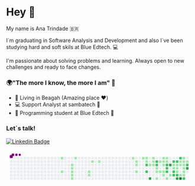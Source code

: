 # Hey  👋

My name is Ana Trindade 🇧🇷

I´m graduating in Software Analysis and Development and also I´ve been studying hard and soft skils at Blue Edtech.   💻

I'm passionate about solving problems and learning. Always open to new challenges and ready to face changes.

### 🌍"The more I know, the more I am" 🧠

-   📍  Living in Beagah (Amazing place ❤️)
-   💻   Support Analyst at sambatech  🐝
-   🌈  Programming student at Blue Edtech 💙

### Let´s talk! 
[![Linkedin Badge](https://img.shields.io/badge/-LinkedIn-blue?style=flat-square&logo=Linkedin&logoColor=white&link=https://https://www.linkedin.com/in/ana-santanazt/)](https://www.linkedin.com/in/ana-santanazt/)


<svg viewBox="-16 -32 880 192" width="880" height="192" xmlns="http://www.w3.org/2000/svg"><style>@keyframes c0{6.07%{fill:var(--c1)}6.09%,to{fill:var(--ce)}}@keyframes c1{12.16%{fill:var(--c1)}12.18%,to{fill:var(--ce)}}@keyframes c2{8.74%{fill:var(--c1)}8.76%,to{fill:var(--ce)}}@keyframes c3{9.12%{fill:var(--c1)}9.14%,to{fill:var(--ce)}}@keyframes c4{9.5%{fill:var(--c1)}9.52%,to{fill:var(--ce)}}@keyframes c5{9.88%{fill:var(--c1)}9.9%,to{fill:var(--ce)}}@keyframes c6{10.26%{fill:var(--c1)}10.28%,to{fill:var(--ce)}}@keyframes c7{7.59%{fill:var(--c1)}7.61%,to{fill:var(--ce)}}@keyframes c8{15.96%{fill:var(--c1)}15.98%,to{fill:var(--ce)}}@keyframes c9{15.58%{fill:var(--c1)}15.6%,to{fill:var(--ce)}}@keyframes ca{17.48%{fill:var(--c1)}17.5%,to{fill:var(--ce)}}@keyframes cb{18.24%{fill:var(--c1)}18.26%,to{fill:var(--ce)}}@keyframes cc{25.47%{fill:var(--c1)}25.49%,to{fill:var(--ce)}}@keyframes cd{22.42%{fill:var(--c1)}22.44%,to{fill:var(--ce)}}@keyframes ce{22.8%{fill:var(--c1)}22.82%,to{fill:var(--ce)}}@keyframes cf{23.56%{fill:var(--c1)}23.58%,to{fill:var(--ce)}}@keyframes cg{26.61%{fill:var(--c1)}26.63%,to{fill:var(--ce)}}@keyframes ch{26.99%{fill:var(--c1)}27.01%,to{fill:var(--ce)}}@keyframes ci{27.37%{fill:var(--c1)}27.39%,to{fill:var(--ce)}}@keyframes cj{65.77%{fill:var(--c2)}65.79%,to{fill:var(--ce)}}@keyframes ck{66.53%{fill:var(--c2)}66.55%,to{fill:var(--ce)}}@keyframes cl{34.97%{fill:var(--c1)}34.99%,to{fill:var(--ce)}}@keyframes cm{67.67%{fill:var(--c3)}67.69%,to{fill:var(--ce)}}@keyframes cn{28.51%{fill:var(--c1)}28.53%,to{fill:var(--ce)}}@keyframes co{28.13%{fill:var(--c1)}28.15%,to{fill:var(--ce)}}@keyframes cp{34.59%{fill:var(--c1)}34.61%,to{fill:var(--ce)}}@keyframes cq{64.25%{fill:var(--c2)}64.27%,to{fill:var(--ce)}}@keyframes cr{63.87%{fill:var(--c2)}63.89%,to{fill:var(--ce)}}@keyframes cs{33.83%{fill:var(--c1)}33.85%,to{fill:var(--ce)}}@keyframes ct{33.45%{fill:var(--c1)}33.47%,to{fill:var(--ce)}}@keyframes cu{37.25%{fill:var(--c1)}37.27%,to{fill:var(--ce)}}@keyframes cv{31.17%{fill:var(--c1)}31.19%,to{fill:var(--ce)}}@keyframes cw{33.07%{fill:var(--c1)}33.09%,to{fill:var(--ce)}}@keyframes cx{29.65%{fill:var(--c1)}29.67%,to{fill:var(--ce)}}@keyframes cy{30.79%{fill:var(--c1)}30.81%,to{fill:var(--ce)}}@keyframes cz{31.93%{fill:var(--c1)}31.95%,to{fill:var(--ce)}}@keyframes c10{32.69%{fill:var(--c1)}32.71%,to{fill:var(--ce)}}@keyframes c11{51.32%{fill:var(--c1)}51.34%,to{fill:var(--ce)}}@keyframes c12{30.03%{fill:var(--c1)}30.05%,to{fill:var(--ce)}}@keyframes c13{30.41%{fill:var(--c1)}30.43%,to{fill:var(--ce)}}@keyframes c14{52.84%{fill:var(--c2)}52.86%,to{fill:var(--ce)}}@keyframes c15{52.46%{fill:var(--c2)}52.48%,to{fill:var(--ce)}}@keyframes c16{52.08%{fill:var(--c2)}52.1%,to{fill:var(--ce)}}@keyframes c17{38.39%{fill:var(--c1)}38.41%,to{fill:var(--ce)}}@keyframes c18{75.28%{fill:var(--c3)}75.3%,to{fill:var(--ce)}}@keyframes c19{39.15%{fill:var(--c1)}39.17%,to{fill:var(--ce)}}@keyframes c1a{53.98%{fill:var(--c2)}54%,to{fill:var(--ce)}}@keyframes c1b{45.24%{fill:var(--c1)}45.26%,to{fill:var(--ce)}}@keyframes c1c{40.29%{fill:var(--c1)}40.31%,to{fill:var(--ce)}}@keyframes c1d{61.21%{fill:var(--c2)}61.23%,to{fill:var(--ce)}}@keyframes c1e{60.83%{fill:var(--c2)}60.85%,to{fill:var(--ce)}}@keyframes c1f{54.36%{fill:var(--c2)}54.38%,to{fill:var(--ce)}}@keyframes c1g{44.86%{fill:var(--c1)}44.88%,to{fill:var(--ce)}}@keyframes c1h{40.67%{fill:var(--c1)}40.69%,to{fill:var(--ce)}}@keyframes c1i{46.38%{fill:var(--c1)}46.4%,to{fill:var(--ce)}}@keyframes c1j{60.45%{fill:var(--c2)}60.47%,to{fill:var(--ce)}}@keyframes c1k{70.71%{fill:var(--c3)}70.73%,to{fill:var(--ce)}}@keyframes c1l{55.12%{fill:var(--c2)}55.14%,to{fill:var(--ce)}}@keyframes c1m{44.1%{fill:var(--c1)}44.12%,to{fill:var(--ce)}}@keyframes c1n{44.48%{fill:var(--c1)}44.5%,to{fill:var(--ce)}}@keyframes c1o{47.9%{fill:var(--c1)}47.92%,to{fill:var(--ce)}}@keyframes c1p{77.94%{fill:var(--c4)}77.96%,to{fill:var(--ce)}}@keyframes c1q{43.34%{fill:var(--c1)}43.36%,to{fill:var(--ce)}}@keyframes c1r{42.2%{fill:var(--c1)}42.22%,to{fill:var(--ce)}}@keyframes c1s{41.82%{fill:var(--c1)}41.84%,to{fill:var(--ce)}}@keyframes c1t{41.43%{fill:var(--c1)}41.45%,to{fill:var(--ce)}}@keyframes c1u{47.14%{fill:var(--c1)}47.16%,to{fill:var(--ce)}}@keyframes c1v{47.52%{fill:var(--c1)}47.54%,to{fill:var(--ce)}}@keyframes c1w{58.55%{fill:var(--c2)}58.57%,to{fill:var(--ce)}}@keyframes c1x{42.58%{fill:var(--c1)}42.6%,to{fill:var(--ce)}}@keyframes c1y{56.64%{fill:var(--c2)}56.66%,to{fill:var(--ce)}}@keyframes c1z{72.99%{fill:var(--c3)}73.01%,to{fill:var(--ce)}}@keyframes u0{6.07%{transform:scale(0,1)}6.09%,7.59%{transform:scale(.02,1)}7.61%,8.74%{transform:scale(.04,1)}8.76%,9.12%{transform:scale(.06,1)}9.14%,9.5%{transform:scale(.08,1)}9.52%,9.88%{transform:scale(.1,1)}10.26%,9.9%{transform:scale(.12,1)}10.28%,12.16%{transform:scale(.13,1)}12.18%,15.58%{transform:scale(.15,1)}15.6%,15.96%{transform:scale(.17,1)}15.98%,17.48%{transform:scale(.19,1)}17.5%,18.24%{transform:scale(.21,1)}18.26%,22.42%{transform:scale(.23,1)}22.44%,22.8%{transform:scale(.25,1)}22.82%,23.56%{transform:scale(.27,1)}23.58%,25.47%{transform:scale(.29,1)}25.49%,26.61%{transform:scale(.31,1)}26.63%,26.99%{transform:scale(.33,1)}27.01%,27.37%{transform:scale(.35,1)}27.39%,28.13%{transform:scale(.37,1)}28.15%,28.51%{transform:scale(.38,1)}28.53%,29.65%{transform:scale(.4,1)}29.67%,30.03%{transform:scale(.42,1)}30.05%,30.41%{transform:scale(.44,1)}30.43%,30.79%{transform:scale(.46,1)}30.81%,31.17%{transform:scale(.48,1)}31.19%,31.93%{transform:scale(.5,1)}31.95%,32.69%{transform:scale(.52,1)}32.71%,33.07%{transform:scale(.54,1)}33.09%,33.45%{transform:scale(.56,1)}33.47%,33.83%{transform:scale(.58,1)}33.85%,34.59%{transform:scale(.6,1)}34.61%,34.97%{transform:scale(.62,1)}34.99%,37.25%{transform:scale(.63,1)}37.27%,38.39%{transform:scale(.65,1)}38.41%,39.15%{transform:scale(.67,1)}39.17%,40.29%{transform:scale(.69,1)}40.31%,40.67%{transform:scale(.71,1)}40.69%,41.43%{transform:scale(.73,1)}41.45%,41.82%{transform:scale(.75,1)}41.84%,42.2%{transform:scale(.77,1)}42.22%,42.58%{transform:scale(.79,1)}42.6%,43.34%{transform:scale(.81,1)}43.36%,44.1%{transform:scale(.83,1)}44.12%,44.48%{transform:scale(.85,1)}44.5%,44.86%{transform:scale(.87,1)}44.88%,45.24%{transform:scale(.88,1)}45.26%,46.38%{transform:scale(.9,1)}46.4%,47.14%{transform:scale(.92,1)}47.16%,47.52%{transform:scale(.94,1)}47.54%,47.9%{transform:scale(.96,1)}47.92%,51.32%{transform:scale(.98,1)}51.34%,to{transform:scale(1,1)}}@keyframes u1{52.08%{transform:scale(0,1)}52.1%,52.46%{transform:scale(.07,1)}52.48%,52.84%{transform:scale(.13,1)}52.86%,53.98%{transform:scale(.2,1)}54%,54.36%{transform:scale(.27,1)}54.38%,55.12%{transform:scale(.33,1)}55.14%,56.64%{transform:scale(.4,1)}56.66%,58.55%{transform:scale(.47,1)}58.57%,60.45%{transform:scale(.53,1)}60.47%,60.83%{transform:scale(.6,1)}60.85%,61.21%{transform:scale(.67,1)}61.23%,63.87%{transform:scale(.73,1)}63.89%,64.25%{transform:scale(.8,1)}64.27%,65.77%{transform:scale(.87,1)}65.79%,66.53%{transform:scale(.93,1)}66.55%,to{transform:scale(1,1)}}@keyframes u2{67.67%{transform:scale(0,1)}67.69%,70.71%{transform:scale(.25,1)}70.73%,72.99%{transform:scale(.5,1)}73.01%,75.28%{transform:scale(.75,1)}75.3%,to{transform:scale(1,1)}}@keyframes u3{77.94%{transform:scale(0,1)}77.96%,to{transform:scale(1,1)}}@keyframes s0{0%,99.62%{transform:translate(0,-16px)}.38%{transform:translate(0,0)}7.6%{transform:translate(304px,0)}7.98%{transform:translate(304px,16px)}8.37%{transform:translate(288px,16px)}10.27%{transform:translate(288px,96px)}10.65%{transform:translate(272px,96px)}11.41%{transform:translate(272px,64px)}12.17%,92.02%{transform:translate(240px,64px)}12.55%,91.63%{transform:translate(240px,80px)}15.59%{transform:translate(368px,80px)}15.97%{transform:translate(368px,64px)}16.35%{transform:translate(384px,64px)}17.49%{transform:translate(384px,16px)}22.43%{transform:translate(592px,16px)}23.57%{transform:translate(592px,64px)}23.95%{transform:translate(576px,64px)}25.48%{transform:translate(576px,0)}27%{transform:translate(640px,0)}27.38%,65.4%{transform:translate(640px,16px)}28.14%{transform:translate(672px,16px)}28.52%{transform:translate(672px,0)}30.04%{transform:translate(736px,0)}30.42%,53.23%{transform:translate(736px,16px)}31.18%{transform:translate(704px,16px)}31.56%{transform:translate(704px,32px)}31.94%{transform:translate(720px,32px)}32.7%,51.71%{transform:translate(720px,64px)}33.46%{transform:translate(688px,64px)}33.84%,36.12%{transform:translate(688px,48px)}34.22%{transform:translate(672px,48px)}34.6%{transform:translate(672px,32px)}34.98%{transform:translate(656px,32px)}35.36%{transform:translate(656px,48px)}37.26%{transform:translate(688px,96px)}38.78%{transform:translate(752px,96px)}39.92%,49.81%,75.67%{transform:translate(752px,48px)}41.44%{transform:translate(816px,48px)}42.21%,43.73%{transform:translate(816px,16px)}42.59%{transform:translate(832px,16px)}42.97%,55.89%{transform:translate(832px,0)}43.35%{transform:translate(816px,0)}44.11%,54.75%{transform:translate(800px,16px)}44.49%{transform:translate(800px,32px)}45.25%{transform:translate(768px,32px)}45.63%,61.6%{transform:translate(768px,48px)}46.01%{transform:translate(784px,48px)}46.39%{transform:translate(784px,64px)}47.15%{transform:translate(816px,64px)}47.53%{transform:translate(816px,80px)}47.91%{transform:translate(800px,80px)}48.67%,76.81%{transform:translate(800px,48px)}50.57%{transform:translate(752px,80px)}51.33%{transform:translate(720px,80px)}52.09%{transform:translate(736px,64px)}55.13%{transform:translate(800px,0)}56.65%,73.38%{transform:translate(832px,32px)}57.03%{transform:translate(816px,32px)}58.56%{transform:translate(816px,96px)}58.94%{transform:translate(832px,96px)}59.32%,72.24%{transform:translate(832px,80px)}60.84%{transform:translate(768px,80px)}62.36%{transform:translate(736px,48px)}62.74%{transform:translate(736px,32px)}63.88%{transform:translate(688px,32px)}64.26%{transform:translate(688px,16px)}66.54%{transform:translate(640px,64px)}66.92%{transform:translate(656px,64px)}67.68%{transform:translate(656px,96px)}70.72%{transform:translate(784px,96px)}71.1%{transform:translate(784px,80px)}75.29%{transform:translate(752px,32px)}77.95%{transform:translate(800px,96px)}90.87%{transform:translate(256px,96px)}91.25%{transform:translate(256px,80px)}94.68%{transform:translate(128px,64px)}95.44%{transform:translate(128px,32px)}96.58%{transform:translate(80px,32px)}97.34%{transform:translate(80px,0)}98.1%{transform:translate(48px,0)}98.48%{transform:translate(48px,-16px)}}@keyframes s1{0%,99.62%{transform:translate(16px,-16px)}.38%{transform:translate(0,-16px)}.76%{transform:translate(0,0)}7.98%{transform:translate(304px,0)}8.37%{transform:translate(304px,16px)}8.75%{transform:translate(288px,16px)}10.65%{transform:translate(288px,96px)}11.03%{transform:translate(272px,96px)}11.79%{transform:translate(272px,64px)}12.55%,92.4%{transform:translate(240px,64px)}12.93%,92.02%{transform:translate(240px,80px)}15.97%{transform:translate(368px,80px)}16.35%{transform:translate(368px,64px)}16.73%{transform:translate(384px,64px)}17.87%{transform:translate(384px,16px)}22.81%{transform:translate(592px,16px)}23.95%{transform:translate(592px,64px)}24.33%{transform:translate(576px,64px)}25.86%{transform:translate(576px,0)}27.38%{transform:translate(640px,0)}27.76%,65.78%{transform:translate(640px,16px)}28.52%{transform:translate(672px,16px)}28.9%{transform:translate(672px,0)}30.42%{transform:translate(736px,0)}30.8%,53.61%{transform:translate(736px,16px)}31.56%{transform:translate(704px,16px)}31.94%{transform:translate(704px,32px)}32.32%{transform:translate(720px,32px)}33.08%,52.09%{transform:translate(720px,64px)}33.84%{transform:translate(688px,64px)}34.22%,36.5%{transform:translate(688px,48px)}34.6%{transform:translate(672px,48px)}34.98%{transform:translate(672px,32px)}35.36%{transform:translate(656px,32px)}35.74%{transform:translate(656px,48px)}37.64%{transform:translate(688px,96px)}39.16%{transform:translate(752px,96px)}40.3%,50.19%,76.05%{transform:translate(752px,48px)}41.83%{transform:translate(816px,48px)}42.59%,44.11%{transform:translate(816px,16px)}42.97%{transform:translate(832px,16px)}43.35%,56.27%{transform:translate(832px,0)}43.73%{transform:translate(816px,0)}44.49%,55.13%{transform:translate(800px,16px)}44.87%{transform:translate(800px,32px)}45.63%{transform:translate(768px,32px)}46.01%,61.98%{transform:translate(768px,48px)}46.39%{transform:translate(784px,48px)}46.77%{transform:translate(784px,64px)}47.53%{transform:translate(816px,64px)}47.91%{transform:translate(816px,80px)}48.29%{transform:translate(800px,80px)}49.05%,77.19%{transform:translate(800px,48px)}50.95%{transform:translate(752px,80px)}51.71%{transform:translate(720px,80px)}52.47%{transform:translate(736px,64px)}55.51%{transform:translate(800px,0)}57.03%,73.76%{transform:translate(832px,32px)}57.41%{transform:translate(816px,32px)}58.94%{transform:translate(816px,96px)}59.32%{transform:translate(832px,96px)}59.7%,72.62%{transform:translate(832px,80px)}61.22%{transform:translate(768px,80px)}62.74%{transform:translate(736px,48px)}63.12%{transform:translate(736px,32px)}64.26%{transform:translate(688px,32px)}64.64%{transform:translate(688px,16px)}66.92%{transform:translate(640px,64px)}67.3%{transform:translate(656px,64px)}68.06%{transform:translate(656px,96px)}71.1%{transform:translate(784px,96px)}71.48%{transform:translate(784px,80px)}75.67%{transform:translate(752px,32px)}78.33%{transform:translate(800px,96px)}91.25%{transform:translate(256px,96px)}91.63%{transform:translate(256px,80px)}95.06%{transform:translate(128px,64px)}95.82%{transform:translate(128px,32px)}96.96%{transform:translate(80px,32px)}97.72%{transform:translate(80px,0)}98.48%{transform:translate(48px,0)}98.86%{transform:translate(48px,-16px)}}@keyframes s2{0%,99.62%{transform:translate(32px,-16px)}.76%{transform:translate(0,-16px)}1.14%{transform:translate(0,0)}8.37%{transform:translate(304px,0)}8.75%{transform:translate(304px,16px)}9.13%{transform:translate(288px,16px)}11.03%{transform:translate(288px,96px)}11.41%{transform:translate(272px,96px)}12.17%{transform:translate(272px,64px)}12.93%,92.78%{transform:translate(240px,64px)}13.31%,92.4%{transform:translate(240px,80px)}16.35%{transform:translate(368px,80px)}16.73%{transform:translate(368px,64px)}17.11%{transform:translate(384px,64px)}18.25%{transform:translate(384px,16px)}23.19%{transform:translate(592px,16px)}24.33%{transform:translate(592px,64px)}24.71%{transform:translate(576px,64px)}26.24%{transform:translate(576px,0)}27.76%{transform:translate(640px,0)}28.14%,66.16%{transform:translate(640px,16px)}28.9%{transform:translate(672px,16px)}29.28%{transform:translate(672px,0)}30.8%{transform:translate(736px,0)}31.18%,53.99%{transform:translate(736px,16px)}31.94%{transform:translate(704px,16px)}32.32%{transform:translate(704px,32px)}32.7%{transform:translate(720px,32px)}33.46%,52.47%{transform:translate(720px,64px)}34.22%{transform:translate(688px,64px)}34.6%,36.88%{transform:translate(688px,48px)}34.98%{transform:translate(672px,48px)}35.36%{transform:translate(672px,32px)}35.74%{transform:translate(656px,32px)}36.12%{transform:translate(656px,48px)}38.02%{transform:translate(688px,96px)}39.54%{transform:translate(752px,96px)}40.68%,50.57%,76.43%{transform:translate(752px,48px)}42.21%{transform:translate(816px,48px)}42.97%,44.49%{transform:translate(816px,16px)}43.35%{transform:translate(832px,16px)}43.73%,56.65%{transform:translate(832px,0)}44.11%{transform:translate(816px,0)}44.87%,55.51%{transform:translate(800px,16px)}45.25%{transform:translate(800px,32px)}46.01%{transform:translate(768px,32px)}46.39%,62.36%{transform:translate(768px,48px)}46.77%{transform:translate(784px,48px)}47.15%{transform:translate(784px,64px)}47.91%{transform:translate(816px,64px)}48.29%{transform:translate(816px,80px)}48.67%{transform:translate(800px,80px)}49.43%,77.57%{transform:translate(800px,48px)}51.33%{transform:translate(752px,80px)}52.09%{transform:translate(720px,80px)}52.85%{transform:translate(736px,64px)}55.89%{transform:translate(800px,0)}57.41%,74.14%{transform:translate(832px,32px)}57.79%{transform:translate(816px,32px)}59.32%{transform:translate(816px,96px)}59.7%{transform:translate(832px,96px)}60.08%,73%{transform:translate(832px,80px)}61.6%{transform:translate(768px,80px)}63.12%{transform:translate(736px,48px)}63.5%{transform:translate(736px,32px)}64.64%{transform:translate(688px,32px)}65.02%{transform:translate(688px,16px)}67.3%{transform:translate(640px,64px)}67.68%{transform:translate(656px,64px)}68.44%{transform:translate(656px,96px)}71.48%{transform:translate(784px,96px)}71.86%{transform:translate(784px,80px)}76.05%{transform:translate(752px,32px)}78.71%{transform:translate(800px,96px)}91.63%{transform:translate(256px,96px)}92.02%{transform:translate(256px,80px)}95.44%{transform:translate(128px,64px)}96.2%{transform:translate(128px,32px)}97.34%{transform:translate(80px,32px)}98.1%{transform:translate(80px,0)}98.86%{transform:translate(48px,0)}99.24%{transform:translate(48px,-16px)}}@keyframes s3{0%,99.62%{transform:translate(48px,-16px)}1.14%{transform:translate(0,-16px)}1.52%{transform:translate(0,0)}8.75%{transform:translate(304px,0)}9.13%{transform:translate(304px,16px)}9.51%{transform:translate(288px,16px)}11.41%{transform:translate(288px,96px)}11.79%{transform:translate(272px,96px)}12.55%{transform:translate(272px,64px)}13.31%,93.16%{transform:translate(240px,64px)}13.69%,92.78%{transform:translate(240px,80px)}16.73%{transform:translate(368px,80px)}17.11%{transform:translate(368px,64px)}17.49%{transform:translate(384px,64px)}18.63%{transform:translate(384px,16px)}23.57%{transform:translate(592px,16px)}24.71%{transform:translate(592px,64px)}25.1%{transform:translate(576px,64px)}26.62%{transform:translate(576px,0)}28.14%{transform:translate(640px,0)}28.52%,66.54%{transform:translate(640px,16px)}29.28%{transform:translate(672px,16px)}29.66%{transform:translate(672px,0)}31.18%{transform:translate(736px,0)}31.56%,54.37%{transform:translate(736px,16px)}32.32%{transform:translate(704px,16px)}32.7%{transform:translate(704px,32px)}33.08%{transform:translate(720px,32px)}33.84%,52.85%{transform:translate(720px,64px)}34.6%{transform:translate(688px,64px)}34.98%,37.26%{transform:translate(688px,48px)}35.36%{transform:translate(672px,48px)}35.74%{transform:translate(672px,32px)}36.12%{transform:translate(656px,32px)}36.5%{transform:translate(656px,48px)}38.4%{transform:translate(688px,96px)}39.92%{transform:translate(752px,96px)}41.06%,50.95%,76.81%{transform:translate(752px,48px)}42.59%{transform:translate(816px,48px)}43.35%,44.87%{transform:translate(816px,16px)}43.73%{transform:translate(832px,16px)}44.11%,57.03%{transform:translate(832px,0)}44.49%{transform:translate(816px,0)}45.25%,55.89%{transform:translate(800px,16px)}45.63%{transform:translate(800px,32px)}46.39%{transform:translate(768px,32px)}46.77%,62.74%{transform:translate(768px,48px)}47.15%{transform:translate(784px,48px)}47.53%{transform:translate(784px,64px)}48.29%{transform:translate(816px,64px)}48.67%{transform:translate(816px,80px)}49.05%{transform:translate(800px,80px)}49.81%,77.95%{transform:translate(800px,48px)}51.71%{transform:translate(752px,80px)}52.47%{transform:translate(720px,80px)}53.23%{transform:translate(736px,64px)}56.27%{transform:translate(800px,0)}57.79%,74.52%{transform:translate(832px,32px)}58.17%{transform:translate(816px,32px)}59.7%{transform:translate(816px,96px)}60.08%{transform:translate(832px,96px)}60.46%,73.38%{transform:translate(832px,80px)}61.98%{transform:translate(768px,80px)}63.5%{transform:translate(736px,48px)}63.88%{transform:translate(736px,32px)}65.02%{transform:translate(688px,32px)}65.4%{transform:translate(688px,16px)}67.68%{transform:translate(640px,64px)}68.06%{transform:translate(656px,64px)}68.82%{transform:translate(656px,96px)}71.86%{transform:translate(784px,96px)}72.24%{transform:translate(784px,80px)}76.43%{transform:translate(752px,32px)}79.09%{transform:translate(800px,96px)}92.02%{transform:translate(256px,96px)}92.4%{transform:translate(256px,80px)}95.82%{transform:translate(128px,64px)}96.58%{transform:translate(128px,32px)}97.72%{transform:translate(80px,32px)}98.48%{transform:translate(80px,0)}99.24%{transform:translate(48px,0)}}:root{--cb:#1b1f230a;--cs:purple;--ce:#ebedf0;--c0:#ebedf0;--c1:#9be9a8;--c2:#40c463;--c3:#30a14e;--c4:#216e39}@media (prefers-color-scheme:dark){:root{--cb:#1b1f230a;--cs:purple;--ce:#161b22;--c1:#01311f;--c2:#034525;--c3:#0f6d31;--c4:#00c647}}.c{shape-rendering:geometricPrecision;rx:2;ry:2;fill:var(--ce);stroke-width:1px;stroke:var(--cb);animation:none 26300ms linear infinite}.c.c0{fill:var(--c1);animation-name:c0}.c.c1,.c.c2,.c.c3{fill:var(--c1);animation-name:c1}.c.c2,.c.c3{animation-name:c2}.c.c3{animation-name:c3}.c.c4,.c.c5,.c.c6{fill:var(--c1);animation-name:c4}.c.c5,.c.c6{animation-name:c5}.c.c6{animation-name:c6}.c.c7,.c.c8,.c.c9{fill:var(--c1);animation-name:c7}.c.c8,.c.c9{animation-name:c8}.c.c9{animation-name:c9}.c.ca,.c.cb,.c.cc{fill:var(--c1);animation-name:ca}.c.cb,.c.cc{animation-name:cb}.c.cc{animation-name:cc}.c.cd,.c.ce,.c.cf{fill:var(--c1);animation-name:cd}.c.ce,.c.cf{animation-name:ce}.c.cf{animation-name:cf}.c.cg,.c.ch,.c.ci{fill:var(--c1);animation-name:cg}.c.ch,.c.ci{animation-name:ch}.c.ci{animation-name:ci}.c.cj,.c.ck{fill:var(--c2);animation-name:cj}.c.ck{animation-name:ck}.c.cl{fill:var(--c1);animation-name:cl}.c.cm{fill:var(--c3);animation-name:cm}.c.cn,.c.co,.c.cp{fill:var(--c1);animation-name:cn}.c.co,.c.cp{animation-name:co}.c.cp{animation-name:cp}.c.cq,.c.cr{fill:var(--c2);animation-name:cq}.c.cr{animation-name:cr}.c.cs,.c.ct,.c.cu{fill:var(--c1);animation-name:cs}.c.ct,.c.cu{animation-name:ct}.c.cu{animation-name:cu}.c.cv,.c.cw,.c.cx{fill:var(--c1);animation-name:cv}.c.cw,.c.cx{animation-name:cw}.c.cx{animation-name:cx}.c.c10,.c.cy,.c.cz{fill:var(--c1);animation-name:cy}.c.c10,.c.cz{animation-name:cz}.c.c10{animation-name:c10}.c.c11,.c.c12,.c.c13{fill:var(--c1);animation-name:c11}.c.c12,.c.c13{animation-name:c12}.c.c13{animation-name:c13}.c.c14,.c.c15,.c.c16{fill:var(--c2);animation-name:c14}.c.c15,.c.c16{animation-name:c15}.c.c16{animation-name:c16}.c.c17{fill:var(--c1);animation-name:c17}.c.c18{fill:var(--c3);animation-name:c18}.c.c19{fill:var(--c1);animation-name:c19}.c.c1a{fill:var(--c2);animation-name:c1a}.c.c1b,.c.c1c{fill:var(--c1);animation-name:c1b}.c.c1c{animation-name:c1c}.c.c1d,.c.c1e,.c.c1f{fill:var(--c2);animation-name:c1d}.c.c1e,.c.c1f{animation-name:c1e}.c.c1f{animation-name:c1f}.c.c1g,.c.c1h,.c.c1i{fill:var(--c1);animation-name:c1g}.c.c1h,.c.c1i{animation-name:c1h}.c.c1i{animation-name:c1i}.c.c1j{fill:var(--c2);animation-name:c1j}.c.c1k{fill:var(--c3);animation-name:c1k}.c.c1l{fill:var(--c2);animation-name:c1l}.c.c1m,.c.c1n,.c.c1o{fill:var(--c1);animation-name:c1m}.c.c1n,.c.c1o{animation-name:c1n}.c.c1o{animation-name:c1o}.c.c1p{fill:var(--c4);animation-name:c1p}.c.c1q,.c.c1r,.c.c1s{fill:var(--c1);animation-name:c1q}.c.c1r,.c.c1s{animation-name:c1r}.c.c1s{animation-name:c1s}.c.c1t,.c.c1u,.c.c1v{fill:var(--c1);animation-name:c1t}.c.c1u,.c.c1v{animation-name:c1u}.c.c1v{animation-name:c1v}.c.c1w{fill:var(--c2);animation-name:c1w}.c.c1x{fill:var(--c1);animation-name:c1x}.c.c1y{fill:var(--c2);animation-name:c1y}.c.c1z{fill:var(--c3);animation-name:c1z}.s,.u{animation:none linear 26300ms infinite}.u,.u.u0{transform-origin:0 0}.u{transform:scale(0,1)}.u.u0{fill:var(--c1);animation-name:u0}.u.u1{fill:var(--c2);animation-name:u1;transform-origin:612.4px 0}.u.u2{fill:var(--c3);animation-name:u2;transform-origin:789.1px 0}.u.u3{fill:var(--c4);animation-name:u3;transform-origin:836.2px 0}.s{shape-rendering:geometricPrecision;fill:var(--cs)}.s.s0{transform:translate(0,-16px);animation-name:s0}.s.s1{transform:translate(16px,-16px);animation-name:s1}.s.s2{transform:translate(32px,-16px);animation-name:s2}.s.s3{transform:translate(48px,-16px);animation-name:s3}</style><rect class="c" x="2" y="2" width="12" height="12"/><rect class="c" x="2" y="18" width="12" height="12"/><rect class="c" x="2" y="34" width="12" height="12"/><rect class="c" x="2" y="50" width="12" height="12"/><rect class="c" x="2" y="66" width="12" height="12"/><rect class="c" x="2" y="82" width="12" height="12"/><rect class="c" x="2" y="98" width="12" height="12"/><rect class="c" x="18" y="2" width="12" height="12"/><rect class="c" x="18" y="18" width="12" height="12"/><rect class="c" x="18" y="34" width="12" height="12"/><rect class="c" x="18" y="50" width="12" height="12"/><rect class="c" x="18" y="66" width="12" height="12"/><rect class="c" x="18" y="82" width="12" height="12"/><rect class="c" x="18" y="98" width="12" height="12"/><rect class="c" x="34" y="2" width="12" height="12"/><rect class="c" x="34" y="18" width="12" height="12"/><rect class="c" x="34" y="34" width="12" height="12"/><rect class="c" x="34" y="50" width="12" height="12"/><rect class="c" x="34" y="66" width="12" height="12"/><rect class="c" x="34" y="82" width="12" height="12"/><rect class="c" x="34" y="98" width="12" height="12"/><rect class="c" x="50" y="2" width="12" height="12"/><rect class="c" x="50" y="18" width="12" height="12"/><rect class="c" x="50" y="34" width="12" height="12"/><rect class="c" x="50" y="50" width="12" height="12"/><rect class="c" x="50" y="66" width="12" height="12"/><rect class="c" x="50" y="82" width="12" height="12"/><rect class="c" x="50" y="98" width="12" height="12"/><rect class="c" x="66" y="2" width="12" height="12"/><rect class="c" x="66" y="18" width="12" height="12"/><rect class="c" x="66" y="34" width="12" height="12"/><rect class="c" x="66" y="50" width="12" height="12"/><rect class="c" x="66" y="66" width="12" height="12"/><rect class="c" x="66" y="82" width="12" height="12"/><rect class="c" x="66" y="98" width="12" height="12"/><rect class="c" x="82" y="2" width="12" height="12"/><rect class="c" x="82" y="18" width="12" height="12"/><rect class="c" x="82" y="34" width="12" height="12"/><rect class="c" x="82" y="50" width="12" height="12"/><rect class="c" x="82" y="66" width="12" height="12"/><rect class="c" x="82" y="82" width="12" height="12"/><rect class="c" x="82" y="98" width="12" height="12"/><rect class="c" x="98" y="2" width="12" height="12"/><rect class="c" x="98" y="18" width="12" height="12"/><rect class="c" x="98" y="34" width="12" height="12"/><rect class="c" x="98" y="50" width="12" height="12"/><rect class="c" x="98" y="66" width="12" height="12"/><rect class="c" x="98" y="82" width="12" height="12"/><rect class="c" x="98" y="98" width="12" height="12"/><rect class="c" x="114" y="2" width="12" height="12"/><rect class="c" x="114" y="18" width="12" height="12"/><rect class="c" x="114" y="34" width="12" height="12"/><rect class="c" x="114" y="50" width="12" height="12"/><rect class="c" x="114" y="66" width="12" height="12"/><rect class="c" x="114" y="82" width="12" height="12"/><rect class="c" x="114" y="98" width="12" height="12"/><rect class="c" x="130" y="2" width="12" height="12"/><rect class="c" x="130" y="18" width="12" height="12"/><rect class="c" x="130" y="34" width="12" height="12"/><rect class="c" x="130" y="50" width="12" height="12"/><rect class="c" x="130" y="66" width="12" height="12"/><rect class="c" x="130" y="82" width="12" height="12"/><rect class="c" x="130" y="98" width="12" height="12"/><rect class="c" x="146" y="2" width="12" height="12"/><rect class="c" x="146" y="18" width="12" height="12"/><rect class="c" x="146" y="34" width="12" height="12"/><rect class="c" x="146" y="50" width="12" height="12"/><rect class="c" x="146" y="66" width="12" height="12"/><rect class="c" x="146" y="82" width="12" height="12"/><rect class="c" x="146" y="98" width="12" height="12"/><rect class="c" x="162" y="2" width="12" height="12"/><rect class="c" x="162" y="18" width="12" height="12"/><rect class="c" x="162" y="34" width="12" height="12"/><rect class="c" x="162" y="50" width="12" height="12"/><rect class="c" x="162" y="66" width="12" height="12"/><rect class="c" x="162" y="82" width="12" height="12"/><rect class="c" x="162" y="98" width="12" height="12"/><rect class="c" x="178" y="2" width="12" height="12"/><rect class="c" x="178" y="18" width="12" height="12"/><rect class="c" x="178" y="34" width="12" height="12"/><rect class="c" x="178" y="50" width="12" height="12"/><rect class="c" x="178" y="66" width="12" height="12"/><rect class="c" x="178" y="82" width="12" height="12"/><rect class="c" x="178" y="98" width="12" height="12"/><rect class="c" x="194" y="2" width="12" height="12"/><rect class="c" x="194" y="18" width="12" height="12"/><rect class="c" x="194" y="34" width="12" height="12"/><rect class="c" x="194" y="50" width="12" height="12"/><rect class="c" x="194" y="66" width="12" height="12"/><rect class="c" x="194" y="82" width="12" height="12"/><rect class="c" x="194" y="98" width="12" height="12"/><rect class="c" x="210" y="2" width="12" height="12"/><rect class="c" x="210" y="18" width="12" height="12"/><rect class="c" x="210" y="34" width="12" height="12"/><rect class="c" x="210" y="50" width="12" height="12"/><rect class="c" x="210" y="66" width="12" height="12"/><rect class="c" x="210" y="82" width="12" height="12"/><rect class="c" x="210" y="98" width="12" height="12"/><rect class="c" x="226" y="2" width="12" height="12"/><rect class="c" x="226" y="18" width="12" height="12"/><rect class="c" x="226" y="34" width="12" height="12"/><rect class="c" x="226" y="50" width="12" height="12"/><rect class="c" x="226" y="66" width="12" height="12"/><rect class="c" x="226" y="82" width="12" height="12"/><rect class="c" x="226" y="98" width="12" height="12"/><rect class="c c0" x="242" y="2" width="12" height="12"/><rect class="c" x="242" y="18" width="12" height="12"/><rect class="c" x="242" y="34" width="12" height="12"/><rect class="c" x="242" y="50" width="12" height="12"/><rect class="c c1" x="242" y="66" width="12" height="12"/><rect class="c" x="242" y="82" width="12" height="12"/><rect class="c" x="242" y="98" width="12" height="12"/><rect class="c" x="258" y="2" width="12" height="12"/><rect class="c" x="258" y="18" width="12" height="12"/><rect class="c" x="258" y="34" width="12" height="12"/><rect class="c" x="258" y="50" width="12" height="12"/><rect class="c" x="258" y="66" width="12" height="12"/><rect class="c" x="258" y="82" width="12" height="12"/><rect class="c" x="258" y="98" width="12" height="12"/><rect class="c" x="274" y="2" width="12" height="12"/><rect class="c" x="274" y="18" width="12" height="12"/><rect class="c" x="274" y="34" width="12" height="12"/><rect class="c" x="274" y="50" width="12" height="12"/><rect class="c" x="274" y="66" width="12" height="12"/><rect class="c" x="274" y="82" width="12" height="12"/><rect class="c" x="274" y="98" width="12" height="12"/><rect class="c" x="290" y="2" width="12" height="12"/><rect class="c" x="290" y="18" width="12" height="12"/><rect class="c c2" x="290" y="34" width="12" height="12"/><rect class="c c3" x="290" y="50" width="12" height="12"/><rect class="c c4" x="290" y="66" width="12" height="12"/><rect class="c c5" x="290" y="82" width="12" height="12"/><rect class="c c6" x="290" y="98" width="12" height="12"/><rect class="c c7" x="306" y="2" width="12" height="12"/><rect class="c" x="306" y="18" width="12" height="12"/><rect class="c" x="306" y="34" width="12" height="12"/><rect class="c" x="306" y="50" width="12" height="12"/><rect class="c" x="306" y="66" width="12" height="12"/><rect class="c" x="306" y="82" width="12" height="12"/><rect class="c" x="306" y="98" width="12" height="12"/><rect class="c" x="322" y="2" width="12" height="12"/><rect class="c" x="322" y="18" width="12" height="12"/><rect class="c" x="322" y="34" width="12" height="12"/><rect class="c" x="322" y="50" width="12" height="12"/><rect class="c" x="322" y="66" width="12" height="12"/><rect class="c" x="322" y="82" width="12" height="12"/><rect class="c" x="322" y="98" width="12" height="12"/><rect class="c" x="338" y="2" width="12" height="12"/><rect class="c" x="338" y="18" width="12" height="12"/><rect class="c" x="338" y="34" width="12" height="12"/><rect class="c" x="338" y="50" width="12" height="12"/><rect class="c" x="338" y="66" width="12" height="12"/><rect class="c" x="338" y="82" width="12" height="12"/><rect class="c" x="338" y="98" width="12" height="12"/><rect class="c" x="354" y="2" width="12" height="12"/><rect class="c" x="354" y="18" width="12" height="12"/><rect class="c" x="354" y="34" width="12" height="12"/><rect class="c" x="354" y="50" width="12" height="12"/><rect class="c" x="354" y="66" width="12" height="12"/><rect class="c" x="354" y="82" width="12" height="12"/><rect class="c" x="354" y="98" width="12" height="12"/><rect class="c" x="370" y="2" width="12" height="12"/><rect class="c" x="370" y="18" width="12" height="12"/><rect class="c" x="370" y="34" width="12" height="12"/><rect class="c" x="370" y="50" width="12" height="12"/><rect class="c c8" x="370" y="66" width="12" height="12"/><rect class="c c9" x="370" y="82" width="12" height="12"/><rect class="c" x="370" y="98" width="12" height="12"/><rect class="c" x="386" y="2" width="12" height="12"/><rect class="c ca" x="386" y="18" width="12" height="12"/><rect class="c" x="386" y="34" width="12" height="12"/><rect class="c" x="386" y="50" width="12" height="12"/><rect class="c" x="386" y="66" width="12" height="12"/><rect class="c" x="386" y="82" width="12" height="12"/><rect class="c" x="386" y="98" width="12" height="12"/><rect class="c" x="402" y="2" width="12" height="12"/><rect class="c" x="402" y="18" width="12" height="12"/><rect class="c" x="402" y="34" width="12" height="12"/><rect class="c" x="402" y="50" width="12" height="12"/><rect class="c" x="402" y="66" width="12" height="12"/><rect class="c" x="402" y="82" width="12" height="12"/><rect class="c" x="402" y="98" width="12" height="12"/><rect class="c" x="418" y="2" width="12" height="12"/><rect class="c cb" x="418" y="18" width="12" height="12"/><rect class="c" x="418" y="34" width="12" height="12"/><rect class="c" x="418" y="50" width="12" height="12"/><rect class="c" x="418" y="66" width="12" height="12"/><rect class="c" x="418" y="82" width="12" height="12"/><rect class="c" x="418" y="98" width="12" height="12"/><rect class="c" x="434" y="2" width="12" height="12"/><rect class="c" x="434" y="18" width="12" height="12"/><rect class="c" x="434" y="34" width="12" height="12"/><rect class="c" x="434" y="50" width="12" height="12"/><rect class="c" x="434" y="66" width="12" height="12"/><rect class="c" x="434" y="82" width="12" height="12"/><rect class="c" x="434" y="98" width="12" height="12"/><rect class="c" x="450" y="2" width="12" height="12"/><rect class="c" x="450" y="18" width="12" height="12"/><rect class="c" x="450" y="34" width="12" height="12"/><rect class="c" x="450" y="50" width="12" height="12"/><rect class="c" x="450" y="66" width="12" height="12"/><rect class="c" x="450" y="82" width="12" height="12"/><rect class="c" x="450" y="98" width="12" height="12"/><rect class="c" x="466" y="2" width="12" height="12"/><rect class="c" x="466" y="18" width="12" height="12"/><rect class="c" x="466" y="34" width="12" height="12"/><rect class="c" x="466" y="50" width="12" height="12"/><rect class="c" x="466" y="66" width="12" height="12"/><rect class="c" x="466" y="82" width="12" height="12"/><rect class="c" x="466" y="98" width="12" height="12"/><rect class="c" x="482" y="2" width="12" height="12"/><rect class="c" x="482" y="18" width="12" height="12"/><rect class="c" x="482" y="34" width="12" height="12"/><rect class="c" x="482" y="50" width="12" height="12"/><rect class="c" x="482" y="66" width="12" height="12"/><rect class="c" x="482" y="82" width="12" height="12"/><rect class="c" x="482" y="98" width="12" height="12"/><rect class="c" x="498" y="2" width="12" height="12"/><rect class="c" x="498" y="18" width="12" height="12"/><rect class="c" x="498" y="34" width="12" height="12"/><rect class="c" x="498" y="50" width="12" height="12"/><rect class="c" x="498" y="66" width="12" height="12"/><rect class="c" x="498" y="82" width="12" height="12"/><rect class="c" x="498" y="98" width="12" height="12"/><rect class="c" x="514" y="2" width="12" height="12"/><rect class="c" x="514" y="18" width="12" height="12"/><rect class="c" x="514" y="34" width="12" height="12"/><rect class="c" x="514" y="50" width="12" height="12"/><rect class="c" x="514" y="66" width="12" height="12"/><rect class="c" x="514" y="82" width="12" height="12"/><rect class="c" x="514" y="98" width="12" height="12"/><rect class="c" x="530" y="2" width="12" height="12"/><rect class="c" x="530" y="18" width="12" height="12"/><rect class="c" x="530" y="34" width="12" height="12"/><rect class="c" x="530" y="50" width="12" height="12"/><rect class="c" x="530" y="66" width="12" height="12"/><rect class="c" x="530" y="82" width="12" height="12"/><rect class="c" x="530" y="98" width="12" height="12"/><rect class="c" x="546" y="2" width="12" height="12"/><rect class="c" x="546" y="18" width="12" height="12"/><rect class="c" x="546" y="34" width="12" height="12"/><rect class="c" x="546" y="50" width="12" height="12"/><rect class="c" x="546" y="66" width="12" height="12"/><rect class="c" x="546" y="82" width="12" height="12"/><rect class="c" x="546" y="98" width="12" height="12"/><rect class="c" x="562" y="2" width="12" height="12"/><rect class="c" x="562" y="18" width="12" height="12"/><rect class="c" x="562" y="34" width="12" height="12"/><rect class="c" x="562" y="50" width="12" height="12"/><rect class="c" x="562" y="66" width="12" height="12"/><rect class="c" x="562" y="82" width="12" height="12"/><rect class="c" x="562" y="98" width="12" height="12"/><rect class="c cc" x="578" y="2" width="12" height="12"/><rect class="c" x="578" y="18" width="12" height="12"/><rect class="c" x="578" y="34" width="12" height="12"/><rect class="c" x="578" y="50" width="12" height="12"/><rect class="c" x="578" y="66" width="12" height="12"/><rect class="c" x="578" y="82" width="12" height="12"/><rect class="c" x="578" y="98" width="12" height="12"/><rect class="c" x="594" y="2" width="12" height="12"/><rect class="c cd" x="594" y="18" width="12" height="12"/><rect class="c ce" x="594" y="34" width="12" height="12"/><rect class="c" x="594" y="50" width="12" height="12"/><rect class="c cf" x="594" y="66" width="12" height="12"/><rect class="c" x="594" y="82" width="12" height="12"/><rect class="c" x="594" y="98" width="12" height="12"/><rect class="c" x="610" y="2" width="12" height="12"/><rect class="c" x="610" y="18" width="12" height="12"/><rect class="c" x="610" y="34" width="12" height="12"/><rect class="c" x="610" y="50" width="12" height="12"/><rect class="c" x="610" y="66" width="12" height="12"/><rect class="c" x="610" y="82" width="12" height="12"/><rect class="c" x="610" y="98" width="12" height="12"/><rect class="c cg" x="626" y="2" width="12" height="12"/><rect class="c" x="626" y="18" width="12" height="12"/><rect class="c" x="626" y="34" width="12" height="12"/><rect class="c" x="626" y="50" width="12" height="12"/><rect class="c" x="626" y="66" width="12" height="12"/><rect class="c" x="626" y="82" width="12" height="12"/><rect class="c" x="626" y="98" width="12" height="12"/><rect class="c ch" x="642" y="2" width="12" height="12"/><rect class="c ci" x="642" y="18" width="12" height="12"/><rect class="c cj" x="642" y="34" width="12" height="12"/><rect class="c" x="642" y="50" width="12" height="12"/><rect class="c ck" x="642" y="66" width="12" height="12"/><rect class="c" x="642" y="82" width="12" height="12"/><rect class="c" x="642" y="98" width="12" height="12"/><rect class="c" x="658" y="2" width="12" height="12"/><rect class="c" x="658" y="18" width="12" height="12"/><rect class="c cl" x="658" y="34" width="12" height="12"/><rect class="c" x="658" y="50" width="12" height="12"/><rect class="c" x="658" y="66" width="12" height="12"/><rect class="c" x="658" y="82" width="12" height="12"/><rect class="c cm" x="658" y="98" width="12" height="12"/><rect class="c cn" x="674" y="2" width="12" height="12"/><rect class="c co" x="674" y="18" width="12" height="12"/><rect class="c cp" x="674" y="34" width="12" height="12"/><rect class="c" x="674" y="50" width="12" height="12"/><rect class="c" x="674" y="66" width="12" height="12"/><rect class="c" x="674" y="82" width="12" height="12"/><rect class="c" x="674" y="98" width="12" height="12"/><rect class="c" x="690" y="2" width="12" height="12"/><rect class="c cq" x="690" y="18" width="12" height="12"/><rect class="c cr" x="690" y="34" width="12" height="12"/><rect class="c cs" x="690" y="50" width="12" height="12"/><rect class="c ct" x="690" y="66" width="12" height="12"/><rect class="c" x="690" y="82" width="12" height="12"/><rect class="c cu" x="690" y="98" width="12" height="12"/><rect class="c" x="706" y="2" width="12" height="12"/><rect class="c cv" x="706" y="18" width="12" height="12"/><rect class="c" x="706" y="34" width="12" height="12"/><rect class="c" x="706" y="50" width="12" height="12"/><rect class="c cw" x="706" y="66" width="12" height="12"/><rect class="c" x="706" y="82" width="12" height="12"/><rect class="c" x="706" y="98" width="12" height="12"/><rect class="c cx" x="722" y="2" width="12" height="12"/><rect class="c cy" x="722" y="18" width="12" height="12"/><rect class="c cz" x="722" y="34" width="12" height="12"/><rect class="c" x="722" y="50" width="12" height="12"/><rect class="c c10" x="722" y="66" width="12" height="12"/><rect class="c c11" x="722" y="82" width="12" height="12"/><rect class="c" x="722" y="98" width="12" height="12"/><rect class="c c12" x="738" y="2" width="12" height="12"/><rect class="c c13" x="738" y="18" width="12" height="12"/><rect class="c c14" x="738" y="34" width="12" height="12"/><rect class="c c15" x="738" y="50" width="12" height="12"/><rect class="c c16" x="738" y="66" width="12" height="12"/><rect class="c" x="738" y="82" width="12" height="12"/><rect class="c c17" x="738" y="98" width="12" height="12"/><rect class="c" x="754" y="2" width="12" height="12"/><rect class="c" x="754" y="18" width="12" height="12"/><rect class="c c18" x="754" y="34" width="12" height="12"/><rect class="c" x="754" y="50" width="12" height="12"/><rect class="c" x="754" y="66" width="12" height="12"/><rect class="c c19" x="754" y="82" width="12" height="12"/><rect class="c" x="754" y="98" width="12" height="12"/><rect class="c" x="770" y="2" width="12" height="12"/><rect class="c c1a" x="770" y="18" width="12" height="12"/><rect class="c c1b" x="770" y="34" width="12" height="12"/><rect class="c c1c" x="770" y="50" width="12" height="12"/><rect class="c c1d" x="770" y="66" width="12" height="12"/><rect class="c c1e" x="770" y="82" width="12" height="12"/><rect class="c" x="770" y="98" width="12" height="12"/><rect class="c" x="786" y="2" width="12" height="12"/><rect class="c c1f" x="786" y="18" width="12" height="12"/><rect class="c c1g" x="786" y="34" width="12" height="12"/><rect class="c c1h" x="786" y="50" width="12" height="12"/><rect class="c c1i" x="786" y="66" width="12" height="12"/><rect class="c c1j" x="786" y="82" width="12" height="12"/><rect class="c c1k" x="786" y="98" width="12" height="12"/><rect class="c c1l" x="802" y="2" width="12" height="12"/><rect class="c c1m" x="802" y="18" width="12" height="12"/><rect class="c c1n" x="802" y="34" width="12" height="12"/><rect class="c" x="802" y="50" width="12" height="12"/><rect class="c" x="802" y="66" width="12" height="12"/><rect class="c c1o" x="802" y="82" width="12" height="12"/><rect class="c c1p" x="802" y="98" width="12" height="12"/><rect class="c c1q" x="818" y="2" width="12" height="12"/><rect class="c c1r" x="818" y="18" width="12" height="12"/><rect class="c c1s" x="818" y="34" width="12" height="12"/><rect class="c c1t" x="818" y="50" width="12" height="12"/><rect class="c c1u" x="818" y="66" width="12" height="12"/><rect class="c c1v" x="818" y="82" width="12" height="12"/><rect class="c c1w" x="818" y="98" width="12" height="12"/><rect class="c" x="834" y="2" width="12" height="12"/><rect class="c c1x" x="834" y="18" width="12" height="12"/><rect class="c c1y" x="834" y="34" width="12" height="12"/><rect class="c c1z" x="834" y="50" width="12" height="12"/><rect class="c" x="834" y="66" width="12" height="12"/><rect class="u u0" height="12" width="613.0" x="0.0" y="144"/><rect class="u u1" height="12" width="177.3" x="612.4" y="144"/><rect class="u u2" height="12" width="47.7" x="789.1" y="144"/><rect class="u u3" height="12" width="12.4" x="836.2" y="144"/><rect class="s s0" x="0.8" y="0.8" width="14.4" height="14.4" rx="4.5" ry="4.5"/><rect class="s s1" x="1.8" y="1.8" width="12.3" height="12.3" rx="4.1" ry="4.1"/><rect class="s s2" x="2.6" y="2.6" width="10.8" height="10.8" rx="3.6" ry="3.6"/><rect class="s s3" x="3.0" y="3.0" width="9.9" height="9.9" rx="3.3" ry="3.3"/></svg>
